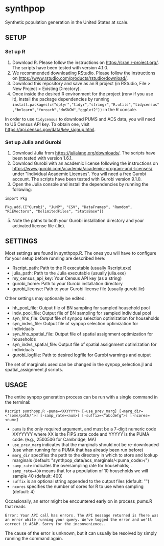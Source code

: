 # synthpop
Synthetic population generation in the United States at scale.

SETUP
------------

### Set up R

1. Download R. Please follow the instructions on https://cran.r-project.org/. The scripts have been tested with version 4.1.0. 
2. We recommended downloading RStudio. Please follow the instructions on https://www.rstudio.com/products/rstudio/download/.  
3. Download this repository and save as an R project (in RStudio, File > New Project > Existing Directory). 
4. Once inside the desired R environment for the project (renv if you use it), install the package dependencies by running 
   `install.packages(c("dplyr","tidyr","stringr","R.utils","tidycensus","bnlearn","foreach","doSNOW","ggplot2"))` in the R console. 

In order to use `tidycensus` to download PUMS and ACS data, you will need to US Census API key. To obtain one, visit https://api.census.gov/data/key_signup.html. 

### Set up Julia and Gurobi

1. Download Julia from https://julialang.org/downloads/. The scripts have been tested with version 1.6.1. 
2. Download Gurobi with an academic license following the instructions on https://www.gurobi.com/academia/academic-program-and-licenses/ under "Individual Academic Licenses". You will need a free Gurobi account. The scripts have been tested with Gurobi version 9.1.0. 
3. Open the Julia console and install the dependencies by running the following:

`import Pkg`

`Pkg.add.(["Gurobi", "JuMP", "CSV", "DataFrames", "Random", "RLEVectors", "DelimitedFiles", "StatsBase"])`

5. Note the paths to both your Gurobi installation directory and your activated license file (.lic). 

SETTINGS
------------
Most settings are found in synthpop.R. The ones you will have to configure for your setup before running are described here:
- Rscript_path: Path to the R executable (usually Rscript.exe)
- julia_path: Path to the Julia executable (usually julia.exe)
- my_census_api_key: Your Census API key (as a string)
- gurobi_home: Path to your Gurobi installation directory
- gurobi_license: Path to your Gurobi license file (usually gurobi.lic)

Other settings may optionally be edited:
- hh_pool_file: Output file of BN sampling for sampled household pool
- indv_pool_file: Output file of BN sampling for sampled individual pool
- syn_hhs_file: Output file of synpop selection optimization for households
- syn_indvs_file: Output file of synpop selection optimization for individuals
- syn_hhs_spatial_file: Output file of spatial assignment optimization for households
- syn_indvs_spatial_file: Output file of spatial assignment optimization for individuals
- gurobi_logfile: Path to desired logfile for Gurobi warnings and output

The set of marginals used can be changed in the synpop_selection.jl and spatial_assignment.jl scripts. 

USAGE
------------
The entire synpop generation process can be run with a single command in the terminal:

`Rscript synthpop.R -puma=<XXYYYYY> [-use_prev_marg] [-marg_dir=<"some/path/">] [-samp_rate=<num>] [-suffix=<"abcdefg">] [-ncores=<num>]`

- `puma` is the only required argument, and must be a 7-digit numeric code XXYYYYY where XX is the FIPS state code and YYYYY is the PUMA code. (e.g., 2500506 for Cambridge, MA)
- `use_prev_marg` indicates that the marginals should not be re-downloaded (use when running for a PUMA that has already been run before)
- `marg_dir` specifies the path to the directory in which to store and lookup marginals (default: "synthpop_data/acs_marginals/<puma_code>/")
- `samp_rate` indicates the oversampling rate for households; `-samp_rate=400` means that for a population of 10 households we will sample 40 (default: 400)
- `suffix` is an optional string appended to the output files (default: "")
- `ncores` specifies the number of cores for R to use when sampling (default: 4) 

Occasionally, an error might be encountered early on in process_pums.R that reads 

`Error: Your API call has errors. The API message returned is There was an error while running your query. We've logged the error and we'll correct it ASAP. Sorry for the inconvenience..`

The cause of the error is unknown, but it can usually be resolved by simply running the command again. 
